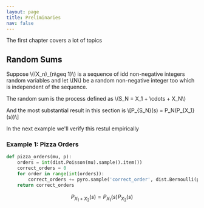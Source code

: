```yaml
---
layout: page
title: Preliminaries
nav: false
---
```

<link rel="stylesheet" href="/assets/css/main.css"/>

The first chapter covers a lot of topics

## Random Sums
Suppose \\(\(X_n\)_{n\geq 1}\\) is a sequence of idd non-negative integers random variables and let \\(N\\) be a random non-negative integer too which is independent of the sequence. 

The random sum is the process defined as 
\\(S_N = X_1 + \cdots + X_N\\)

And the most substantial result in this section is
\\[P_{S_N}(s) = P_N(P_{X_1}(s))\\]

In the next example we'll verify this restul empirically

### Example 1: Pizza Orders



```python
def pizza_orders(mu, p):
    orders = int(dist.Poisson(mu).sample().item())
    correct_orders = 0
    for order in range(int(orders)):
        correct_orders += pyro.sample('correct_order', dist.Bernoulli(p))
    return correct_orders
```

$$P_{X_1+X_2}(s) = P_{X_1}(s)P_{X_2}(s)$$
